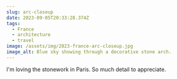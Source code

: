```yaml
---
slug: arc-closeup
date: 2023-09-05T20:33:28.374Z
tags:
  - France
  - architecture
  - travel
image: /assets/img/2023-france-arc-closeup.jpg
image_alt: Blue sky showing through a decorative stone arch.
---
```

I'm loving the stonework in Paris. So much detail to appreciate.
